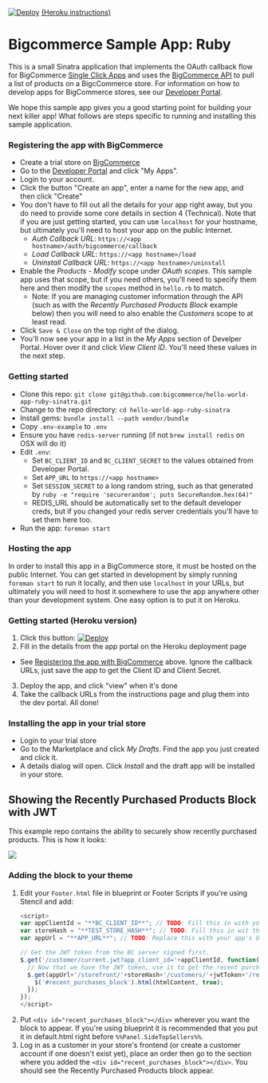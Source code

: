 [![Deploy](https://www.herokucdn.com/deploy/button.svg)](https://heroku.com/deploy) [(Heroku instructions)](#getting-started-heroku-version)
# Bigcommerce Sample App: Ruby
This is a small Sinatra application that implements the OAuth callback flow for BigCommerce [Single Click Apps][single_click_apps]
and uses the [BigCommerce API][api_client] to pull a list of products on a BigcCommerce store. For information on how to develop apps
for BigCommerce stores, see our [Developer Portal][devdocs].

We hope this sample app gives you a good starting point for building your next killer app! What follows are steps specific
to running and installing this sample application.

### Registering the app with BigCommerce
* Create a trial store on [BigCommerce](https://www.bigcommerce.com/)
* Go to the [Developer Portal][devdocs] and click "My Apps".
* Login to your account.
* Click the button "Create an app", enter a name for the new app, and then click "Create"
* You don't have to fill out all the details for your app right away, but you do need
to provide some core details in section 4 (Technical). Note that if you are just getting
started, you can use `localhost` for your hostname, but ultimately you'll need to host your
app on the public Internet.
  * _Auth Callback URL_: `https://<app hostname>/auth/bigcommerce/callback`
  * _Load Callback URL_: `https://<app hostname>/load`
  * _Uninstall Callback URL_: `https://<app hostname>/uninstall`
* Enable the _Products - Modify_ scope under _OAuth scopes_. This sample app uses that scope, but if you need others,
you'll need to specify them here and then modify the `scopes` method in `hello.rb` to match.
  * Note: If you are managing customer information through the API (such as with the _Recently Purchased Products Block_ example 
  below) then you will need to also enable the _Customers_ scope to at least read.
* Click `Save & Close` on the top right of the dialog.
* You'll now see your app in a list in the _My Apps_ section of Develper Portal. Hover over it and click
_View Client ID_. You'll need these values in the next step.

### Getting started
* Clone this repo: `git clone git@github.com:bigcommerce/hello-world-app-ruby-sinatra.git`
* Change to the repo directory: `cd hello-world-app-ruby-sinatra`
* Install gems: `bundle install --path vendor/bundle`
* Copy `.env-example` to `.env`
* Ensure you have `redis-server` running (if not `brew install redis` on OSX will do it)
* Edit `.env`:
  * Set `BC_CLIENT_ID` and `BC_CLIENT_SECRET` to the values obtained from Developer Portal.
  * Set `APP_URL` to `https://<app hostname>`
  * Set `SESSION_SECRET` to a long random string, such as that generated by `ruby -e "require 'securerandom'; puts SecureRandom.hex(64)"`
  * REDIS_URL should be automatically set to the default developer creds, but if you changed your redis server credentials you'll have to set them here too.
* Run the app: `foreman start`

### Hosting the app
In order to install this app in a BigCommerce store, it must be hosted on the public Internet. You can get started in development
by simply running `foreman start` to run it locally, and then use `localhost` in your URLs, but ultimately you will need to host
it somewhere to use the app anywhere other than your development system. One easy option is to put it on Heroku.

### Getting started (Heroku version)
1. Click this button: [![Deploy](https://www.herokucdn.com/deploy/button.svg)](https://heroku.com/deploy)
2. Fill in the details from the app portal on the Heroku deployment page
  * See [Registering the app with BigCommerce](#registering-the-app-with-bigcommerce) above. Ignore the callback URLs, just save the app to get the Client ID and Client Secret.
3. Deploy the app, and click "view" when it's done
4. Take the callback URLs from the instructions page and plug them into the dev portal. All done!

### Installing the app in your trial store
* Login to your trial store
* Go to the Marketplace and click _My Drafts_. Find the app you just created and click it.
* A details dialog will open. Click _Install_ and the draft app will be installed in your store.

## Showing the Recently Purchased Products Block with JWT
This example repo contains the ability to securely show recently purchased products. This is how it looks:

![](http://monosnap.com/image/iuFxhuS8havstVdzNHQGjz2aDmzDwO.png)

### Adding the block to your theme
1. Edit your `Footer.html` file in blueprint or Footer Scripts if you're using Stencil and add:
    ```javascript
    <script>
    var appClientId = "**BC_CLIENT_ID**"; // TODO: Fill this in with your app's client ID.
    var storeHash = "**TEST_STORE_HASH**"; // TODO: Fill this in wit the test store's store hash (found in base url before the `store-` part)
    var appUrl = "**APP_URL**"; // TODO: Replace this with your app's URL.

    // Get the JWT token from the BC server signed first.
    $.get('/customer/current.jwt?app_client_id='+appClientId, function(jwtToken) {
      // Now that we have the JWT token, use it to get the recent purchases block.
      $.get(appUrl+'/storefront/'+storeHash+'/customers/'+jwtToken+'/recently_purchased.html', function(htmlContent) {
        $('#recent_purchases_block').html(htmlContent, true);
      });
    });
    </script>​
    ```
2. Put `<div id="recent_purchases_block"></div>` wherever you want the block to appear. If you're using blueprint it is recommended that you put it in default.html right before `%%Panel.SideTopSellers%%`.
3. Log in as a customer in your store's frontend (or create a customer account if one doesn't exist yet), place an order then go to the section where you added the `<div id="recent_purchases_block"></div>`. You should see the Recently Purchased Products block appear.


[single_click_apps]: https://developer.bigcommerce.com/api/#building-oauth-apps
[api_client]: https://github.com/bigcommerce/bigcommerce-api-ruby
[devdocs]: https://developer.bigcommerce.com
[devportal]: https://devtools.bigcommerce.com
[toolbelt]: https://toolbelt.heroku.com
